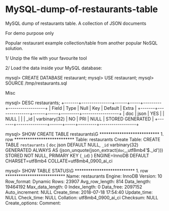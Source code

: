 # MySQL-dump-of-restaurants-table
MySQL dump of restaurants table. A collection of JSON documents

For demo purpose only

Popular restaurant example collection/table from another popular NoSQL solution.


1/ Unzip the file with your favourite tool

2/ Load the data inside your MySQL database:

mysql> CREATE DATABASE restaurant;
mysql> USE restaurant;
mysql> SOURCE /tmp/restaurants.sql




Misc

mysql> DESC restaurants;
+-------+---------------+------+-----+---------+------------------+
| Field | Type          | Null | Key | Default | Extra            |
+-------+---------------+------+-----+---------+------------------+
| doc   | json          | YES  |     | NULL    |                  |
| _id   | varbinary(32) | NO   | PRI | NULL    | STORED GENERATED |
+-------+---------------+------+-----+---------+------------------+



mysql> SHOW CREATE TABLE restaurants\G
*************************** 1. row ***************************
       Table: restaurants
Create Table: CREATE TABLE `restaurants` (
  `doc` json DEFAULT NULL,
  `_id` varbinary(32) GENERATED ALWAYS AS (json_unquote(json_extract(`doc`,_utf8mb4'$._id'))) STORED NOT NULL,
  PRIMARY KEY (`_id`)
) ENGINE=InnoDB DEFAULT CHARSET=utf8mb4 COLLATE=utf8mb4_0900_ai_ci



mysql> SHOW TABLE STATUS\G
*************************** 1. row ***************************
           Name: restaurants
         Engine: InnoDB
        Version: 10
     Row_format: Dynamic
           Rows: 23907
 Avg_row_length: 814
    Data_length: 19464192
Max_data_length: 0
   Index_length: 0
      Data_free: 2097152
 Auto_increment: NULL
    Create_time: 2018-07-18 17:54:40
    Update_time: NULL
     Check_time: NULL
      Collation: utf8mb4_0900_ai_ci
       Checksum: NULL
 Create_options: 
        Comment: 

